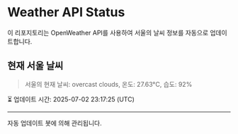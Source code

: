 
# Weather API Status

이 리포지토리는 OpenWeather API를 사용하여 서울의 날씨 정보를 자동으로 업데이트합니다.

## 현재 서울 날씨
> 서울의 현재 날씨: overcast clouds, 온도: 27.63°C, 습도: 92%

⏳ 업데이트 시간: 2025-07-02 23:17:25 (UTC)

---
자동 업데이트 봇에 의해 관리됩니다.
